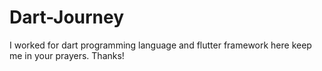 # Dart-Journey
I worked for dart programming language and flutter framework here keep me in your prayers. Thanks!
